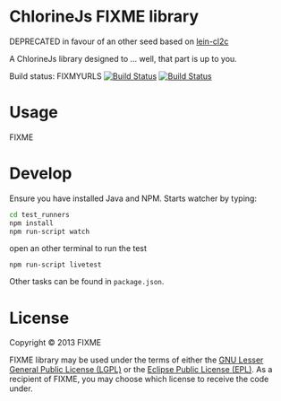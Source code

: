 # ChlorineJs FIXME library

DEPRECATED in favour of an other seed based on [lein-cl2c](https://github.com/chlorinejs/lein-cl2c)

A ChlorineJs library designed to ... well, that part is up to you.

Build status:
FIXMYURLS
[![Build Status](https://travis-ci.org/chlorinejs/chlorine-seed.png?branch=master)](https://travis-ci.org/chlorinejs/chlorine-seed)
[![Build Status](https://travis-ci.org/chlorinejs/chlorine-seed.png?branch=develop)](https://travis-ci.org/chlorinejs/chlorine-seed)

# Usage
FIXME

# Develop
Ensure you have  installed Java and NPM. Starts watcher by typing:
```bash
cd test_runners
npm install
npm run-script watch
```
open an other terminal to run the test
```
npm run-script livetest
```
Other tasks can be found in `package.json`.
# License

Copyright © 2013 FIXME

FIXME library may be used under the terms of either the [GNU Lesser General Public License (LGPL)](http://www.gnu.org/copyleft/lesser.html) or the [Eclipse Public License (EPL)](http://www.eclipse.org/legal/epl-v10.html). As a recipient of FIXME, you may choose which license to receive the code under.
